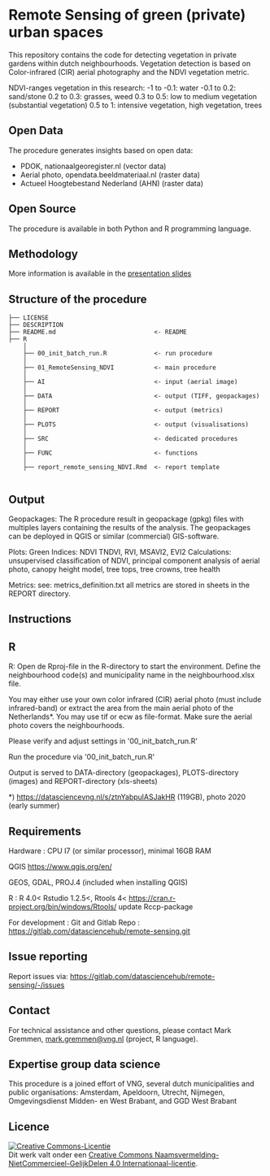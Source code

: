 # Remote Sensing of green (private) urban spaces

This repository contains the code for detecting vegetation in private gardens within dutch neighbourhoods. Vegetation detection is based on Color-infrared (CIR) aerial photography and the NDVI vegetation metric. 

NDVI-ranges vegetation in this research: 
       -1 to -0.1: water
       -0.1 to 0.2: sand/stone
       0.2 to 0.3: grasses, weed
       0.3 to 0.5: low to medium vegetation (substantial vegetation)
       0.5 to 1: intensive vegetation, high vegetation, trees

## Open Data 
The procedure generates insights based on open data:
- PDOK, nationaalgeoregister.nl (vector data)
- Aerial photo, opendata.beeldmateriaal.nl (raster data)
- Actueel Hoogtebestand Nederland (AHN) (raster data) 

## Open Source
The procedure is available in both Python and R programming language. 

## Methodology
More information is available in the [presentation slides](https://datasciencevng.nl/s/fp97uFYyVmACYZuB)

## Structure of the procedure

```
├── LICENSE
├── DESCRIPTION
├── README.md         					<- README
├── R
	│
	├── 00_init_batch_run.R  	 		<- run procedure
	│
	├── 01_RemoteSensing_NDVI      		<- main procedure
	│
	├── AI				  				<- input (aerial image)
	│
	├── DATA			  				<- output (TIFF, geopackages)
	│
	├── REPORT            				<- output (metrics)
	│
	├── PLOTS             				<- output (visualisations) 
	│	
	├── SRC               				<- dedicated procedures
	│
	├── FUNC 							<- functions
	│
	├── report_remote_sensing_NDVI.Rmd 	<- report template
	

```

## Output
Geopackages:
The R procedure result in geopackage (gpkg) files with multiples layers containing the results of the analysis. The geopackages can be deployed in QGIS or similar (commercial) GIS-software. 

Plots:
Green Indices: NDVI TNDVI, RVI, MSAVI2, EVI2
Calculations: unsupervised classification of NDVI, principal component analysis of aerial photo, canopy height model, tree tops, tree crowns, tree health

Metrics:
see: metrics_definition.txt
all metrics are stored in sheets in the REPORT directory.


## Instructions

## R
R: Open de Rproj-file in the R-directory to start the environment. Define the neighbourhood code(s) and municipality name in the neighbourhood.xlsx file. 

You may either use your own color infrared (CIR) aerial photo (must include infrared-band) or extract the area from the main  aerial photo of the Netherlands*. You may use tif or ecw as file-format. Make sure the aerial photo covers the neighbourhoods.  

Please verify and adjust settings in '00_init_batch_run.R'
 
Run the procedure via '00_init_batch_run.R'

Output is served to DATA-directory (geopackages), PLOTS-directory (images) and REPORT-directory (xls-sheets)

*)
https://datasciencevng.nl/s/ztnYabpulASJakHR (119GB), photo 2020 (early summer)

## Requirements
Hardware : CPU I7 (or similar processor), minimal 16GB RAM 

QGIS
https://www.qgis.org/en/

GEOS, GDAL, PROJ.4 (included when installing QGIS)

R : 
R 4.0<
Rstudio 1.2.5<, 
Rtools 4<
https://cran.r-project.org/bin/windows/Rtools/
update Rccp-package 

For development : Git and Gitlab
Repo : https://gitlab.com/datasciencehub/remote-sensing.git

## Issue reporting
Report issues via:
https://gitlab.com/datasciencehub/remote-sensing/-/issues

## Contact
For technical assistance and other questions, please contact
Mark Gremmen, mark.gremmen@vng.nl (project, R language).

## Expertise group data science
This procedure is a joined effort of VNG, several dutch municipalities and public organisations: Amsterdam, Apeldoorn, Utrecht, Nijmegen, Omgevingsdienst Midden- en West Brabant, and GGD West Brabant

## Licence
<a rel="license" href="http://creativecommons.org/licenses/by-nc-sa/4.0/"><img alt="Creative Commons-Licentie" style="border-width:0" src="https://i.creativecommons.org/l/by-nc-sa/4.0/88x31.png" /></a><br />Dit werk valt onder een <a rel="license" href="http://creativecommons.org/licenses/by-nc-sa/4.0/">Creative Commons Naamsvermelding-NietCommercieel-GelijkDelen 4.0 Internationaal-licentie</a>.

